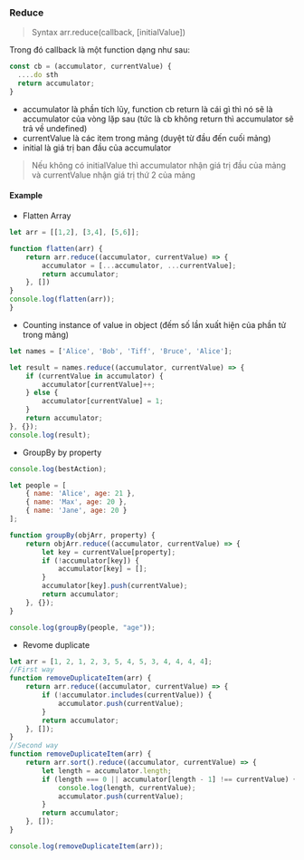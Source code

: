 ### Reduce
>Syntax arr.reduce(callback, [initialValue])

Trong đó callback là một function dạng như sau:
```javascript
const cb = (accumulator, currentValue) {
  ....do sth
  return accumulator; 
}
```
- accumulator là phần tích lũy, function cb return là cái gì thì nó sẽ là accumulator của vòng lặp sau (tức là cb không return thì accumulator sẽ trả về undefined)
- currentValue là các item trong mảng (duyệt từ đầu đến cuối mảng)
- initial là giá trị ban đầu của accumulator
> Nếu không có initialValue thì accumulator nhận giá trị đầu của mảng và currentValue nhận giá trị thứ 2 của mảng
#### Example
- Flatten Array
```javascript
let arr = [[1,2], [3,4], [5,6]];

function flatten(arr) {
	return arr.reduce((accumulator, currentValue) => {
		accumulator = [...accumulator, ...currentValue];
		return accumulator;
	}, [])
}
console.log(flatten(arr));
}
```
- Counting instance of value in object (đếm số lần xuất hiện của phần tử trong mảng)
```javascript
let names = ['Alice', 'Bob', 'Tiff', 'Bruce', 'Alice'];

let result = names.reduce((accumulator, currentValue) => {
	if (currentValue in accumulator) {
		accumulator[currentValue]++;
	} else {
		accumulator[currentValue] = 1;
	}
	return accumulator;
}, {});
console.log(result);
```
- GroupBy by property
```javascript
console.log(bestAction);

let people = [
	{ name: 'Alice', age: 21 },
	{ name: 'Max', age: 20 },
	{ name: 'Jane', age: 20 }
];

function groupBy(objArr, property) {
	return objArr.reduce((accumulator, currentValue) => {
		let key = currentValue[property];
		if (!accumulator[key]) {
			accumulator[key] = [];
		}
		accumulator[key].push(currentValue);
		return accumulator;
	}, {});
}

console.log(groupBy(people, "age"));
```
- Revome duplicate
```javascript
let arr = [1, 2, 1, 2, 3, 5, 4, 5, 3, 4, 4, 4, 4];
//First way
function removeDuplicateItem(arr) {
	return arr.reduce((accumulator, currentValue) => {
		if (!accumulator.includes(currentValue)) {
			accumulator.push(currentValue);
		}
		return accumulator;
	}, []);
}
//Second way
function removeDuplicateItem(arr) {
	return arr.sort().reduce((accumulator, currentValue) => {
		let length = accumulator.length;
		if (length === 0 || accumulator[length - 1] !== currentValue) {
			console.log(length, currentValue);
			accumulator.push(currentValue);
		}
		return accumulator;
	}, []);
}

console.log(removeDuplicateItem(arr));
```








